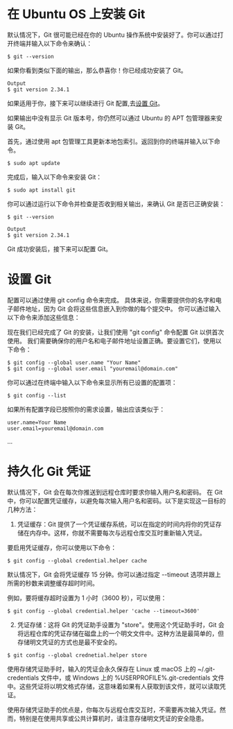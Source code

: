 # 在 Ubuntu OS 上安装 Git

默认情况下，Git 很可能已经在你的 Ubuntu 操作系统中安装好了。你可以通过打开终端并输入以下命令来确认：

```shell
$ git --version
```

如果你看到类似下面的输出，那么恭喜你！你已经成功安装了 Git。

```shell
Output
$ git version 2.34.1
```

如果适用于你，接下来可以继续进行 Git 配置,去[设置 Git](#设置-Git)。

如果输出中没有显示 Git 版本号，你仍然可以通过 Ubuntu 的 APT 包管理器来安装 Git。

首先，通过使用 apt 包管理工具更新本地包索引。返回到你的终端并输入以下命令。

```shell
$ sudo apt update
```

完成后，输入以下命令来安装 Git：

```shell
$ sudo apt install git
```

你可以通过运行以下命令并检查是否收到相关输出，来确认 Git 是否已正确安装：

```shell
$ git --version
```

```shell
Output
$ git version 2.34.1
```

Git 成功安装后，接下来可以配置 Git。

# 设置 Git

配置可以通过使用 git config 命令来完成。
具体来说，你需要提供你的名字和电子邮件地址，因为 Git 会将这些信息嵌入到你做的每个提交中。
你可以通过输入以下命令来添加这些信息：

现在我们已经完成了 Git 的安装，让我们使用 "git config" 命令配置 Git 以供首次使用。
我们需要确保你的用户名和电子邮件地址设置正确。要设置它们，使用以下命令：

```shell
$ git config --global user.name "Your Name"
$ git config --global user.email "youremail@domain.com"
```

你可以通过在终端中输入以下命令来显示所有已设置的配置项：

```shell
$ git config --list
```

如果所有配置字段已按照你的需求设置，输出应该类似于：

```shell
user.name=Your Name
user.email=youremail@domain.com
```

...

# 持久化 Git 凭证

默认情况下，Git 会在每次你推送到远程仓库时要求你输入用户名和密码。
在 Git 中，你可以配置凭证缓存，以避免每次输入用户名和密码。以下是实现这一目标的几种方法：

1. 凭证缓存：Git 提供了一个凭证缓存系统，可以在指定的时间内将你的凭证存储在内存中。这样，你就不需要每次与远程仓库交互时重新输入凭证。

要启用凭证缓存，你可以使用以下命令：

```shell
$ git config --global credential.helper cache
```

默认情况下，Git 会将凭证缓存 15 分钟。你可以通过指定 --timeout 选项并跟上所需的秒数来调整缓存超时时间。

例如，要将缓存超时设置为 1 小时（3600 秒），可以使用：

```shell
$ git config --global credential.helper 'cache --timeout=3600'

```

2. 凭证存储：这将 Git 的凭证助手设置为 "store"。使用这个凭证助手时，Git 会将远程仓库的凭证存储在磁盘上的一个明文文件中。这种方法是最简单的，但存储明文凭证的方式也是最不安全的。

```shell
$ git config --global crednetial.helper store
```

使用存储凭证助手时，输入的凭证会永久保存在 Linux 或 macOS 上的 ~/.git-credentials 文件中，或 Windows 上的 %USERPROFILE%\.git-credentials 文件中。这些凭证将以明文格式存储，这意味着如果有人获取到该文件，就可以读取凭证。

使用存储凭证助手的优点是，你每次与远程仓库交互时，不需要再次输入凭证。然而，特别是在使用共享或公共计算机时，请注意存储明文凭证的安全隐患。
